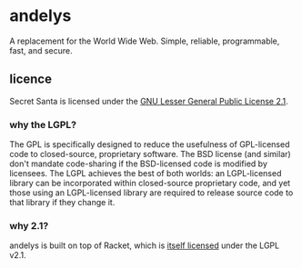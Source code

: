 # andelys

A replacement for the World Wide Web.  Simple, reliable, programmable, fast, and secure.

## licence

Secret Santa is licensed under the [GNU Lesser General Public License 2.1](https://www.gnu.org/licenses/lgpl-2.1.html).

### why the LGPL?

The GPL is specifically designed to reduce the usefulness of GPL-licensed code to closed-source, proprietary software. The BSD license (and similar) don't mandate code-sharing if the BSD-licensed code is modified by licensees. The LGPL achieves the best of both worlds: an LGPL-licensed library can be incorporated within closed-source proprietary code, and yet those using an LGPL-licensed library are required to release source code to that library if they change it.

### why 2.1?

andelys is built on top of Racket, which is [itself licensed](http://download.racket-lang.org/license.html) under the LGPL v2.1.
